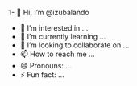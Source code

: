 1- 👋 Hi, I’m @izubalando
- 👀 I’m interested in ...
- 🌱 I’m currently learning ...
- 💞️ I’m looking to collaborate on ...
- 📫 How to reach me ...
- 😄 Pronouns: ...
- ⚡ Fun fact: ...

<!---
izubalando/izubalando is a ✨ special ✨ repository because its `README.md` (this file) appears on your GitHub profile.
You can click the Preview link to take a look at your changes.
--->
